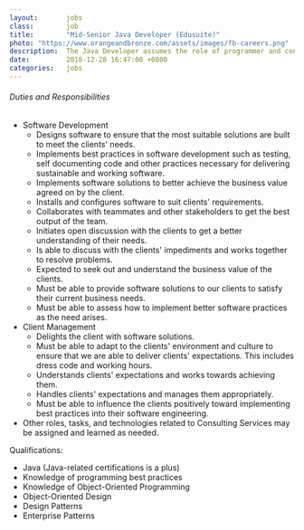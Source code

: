 ```yaml
---
layout:       jobs
class:        job
title:        "Mid-Senior Java Developer (Edusuite)"
photo: "https://www.orangeandbronze.com/assets/images/fb-careers.png"
description:  The Java Developer assumes the role of programmer and consultant, which involves implementing, assisting clients in the field of software development. Candidates must be willing to be assigned in Alabang.
date:         2018-12-28 16:47:00 +0800
categories:   jobs
---
```

<!-- Do not leave new lines after each element. Elements after new lines will not be rendered. -->
<h6 class="-dark">Duties and Responsibilities</h6>
<ul>
  <li>Software Development
    <ul>
        <li>Designs software to ensure that the most suitable solutions are built to meet the clients' needs.</li>
        <li>Implements best practices in software development such as testing, self documenting code and other practices necessary for delivering sustainable and working software.</li>
        <li>Implements software solutions to better achieve the business value agreed on by the client.</li>
        <li>Installs and configures software to suit clients' requirements.</li>
        <li>Collaborates with teammates and other stakeholders to get the best output of the team.</li>
        <li>Initiates open discussion with the clients to get a better understanding of their needs.</li>
        <li>Is able to discuss with the clients' impediments and works together to resolve problems.</li>
        <li>Expected to seek out and understand the business value of the clients.</li>
        <li>Must be able to provide software solutions to our clients to satisfy their current business needs.</li>
        <li>Must be able to assess how to implement better software practices as the need arises.</li>
    </ul>
  </li>
  <li>Client Management
    <ul>
        <li>Delights the client with software solutions.</li>
        <li>Must be able to adapt to the clients' environment and culture to ensure that we are able to deliver clients' expectations. This includes dress code and working hours.</li>
        <li>Understands clients' expectations and works towards achieving them.</li>
        <li>Handles clients' expectations and manages them appropriately.</li>
        <li>Must be able to influence the clients positively toward implementing best practices into their software engineering.</li>
    </ul>
  </li>
  <li>Other roles, tasks, and technologies related to Consulting Services may be assigned and learned as needed.</li>
</ul>
<p>Qualifications:</p>
<ul>
  <li>Java (Java-related certifications is a plus) </li>
  <li>Knowledge of programming best practices</li>
  <li>Knowledge of Object-Oriented Programming</li>
  <li>Object-Oriented Design</li>
  <li>Design Patterns</li>
  <li>Enterprise Patterns</li>
</ul>